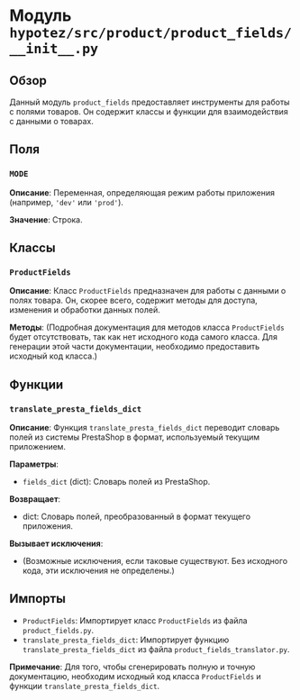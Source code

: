 # Модуль `hypotez/src/product/product_fields/__init__.py`

## Обзор

Данный модуль `product_fields` предоставляет инструменты для работы с полями товаров. Он содержит классы и функции для взаимодействия с данными о товарах.

## Поля

### `MODE`

**Описание**: Переменная, определяющая режим работы приложения (например, `'dev'` или `'prod'`).

**Значение**: Строка.


## Классы

### `ProductFields`

**Описание**: Класс `ProductFields` предназначен для работы с данными о полях товара.  Он, скорее всего, содержит методы для доступа, изменения и обработки данных полей.

**Методы**: (Подробная документация для методов класса `ProductFields` будет отсутствовать, так как нет исходного кода самого класса.  Для генерации этой части документации, необходимо предоставить исходный код класса.)


## Функции

### `translate_presta_fields_dict`

**Описание**: Функция `translate_presta_fields_dict` переводит словарь полей из системы PrestaShop в формат, используемый текущим приложением.

**Параметры**:

- `fields_dict` (dict): Словарь полей из PrestaShop.

**Возвращает**:

- dict: Словарь полей, преобразованный в формат текущего приложения.


**Вызывает исключения**:

- (Возможные исключения, если таковые существуют.  Без исходного кода, эти исключения не определены.)


## Импорты

- `ProductFields`: Импортирует класс `ProductFields` из файла `product_fields.py`.
- `translate_presta_fields_dict`: Импортирует функцию `translate_presta_fields_dict` из файла `product_fields_translator.py`.


**Примечание**: Для того, чтобы сгенерировать полную и точную документацию, необходим исходный код класса `ProductFields` и функции `translate_presta_fields_dict`.